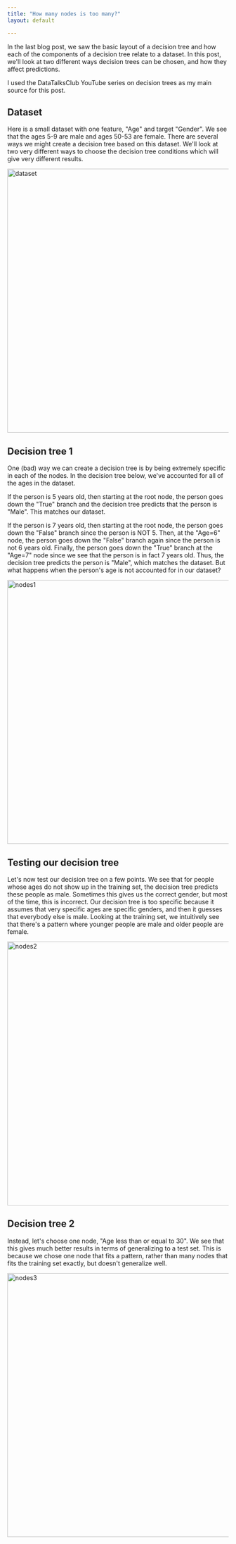 ```yaml
---
title: "How many nodes is too many?"
layout: default

---
```



In the last blog post, we saw the basic layout of a decision tree and how each of the components of a decision tree relate to a dataset. 
In this post, we'll look at two different ways decision trees can be chosen, and how they affect predictions.

I used the DataTalksClub YouTube series on decision trees as my main source for this post. 

<h2>Dataset</h2>
<p>Here is a small dataset with one feature, "Age" and target "Gender". We see that the ages 5-9 are male and ages 50-53 are female. There are several ways we might create a decision tree based on this dataset. We'll look at two very different ways to choose the decision tree conditions which will give very different results.</p>

<img src="https://user-images.githubusercontent.com/125330688/236112677-bd4a91ae-a65b-47a3-9bbd-8040527e50c4.png" alt="dataset" width="600">

<h2>Decision tree 1</h2>
<p>One (bad) way we can create a decision tree is by being extremely specific in each of the nodes. In the decision tree below, we've accounted for all of the ages in the dataset.</p>
<p>If the person is 5 years old, then starting at the root node, the person goes down the "True" branch and the decision tree predicts that the person is "Male". This matches our dataset.</p> 
<p>If the person is 7 years old, then starting at the root node, the person goes down the "False" branch since the person is NOT 5. Then, at the "Age=6" node, the person goes down the "False" branch again since the person is not 6 years old. Finally, the person goes down the "True" branch at the "Age=7" node since we see that the person is in fact 7 years old. Thus, the decision tree predicts the person is "Male", which matches the dataset. But what happens when the person's age is not accounted for in our dataset?  </p>

<img src="https://user-images.githubusercontent.com/125330688/236112680-22c26c23-1aef-4dde-a879-66f3367249d0.png" alt="nodes1" width="600">

<h2>Testing our decision tree</h2>
<p>Let's now test our decision tree on a few points. We see that for people whose ages do not show up in the training set, the decision tree predicts these people as male. Sometimes this gives us the correct gender, but most of the time, this is incorrect. Our decision tree is too specific because it assumes that very specific ages are specific genders, and then it guesses that everybody else is male. Looking at the training set, we intuitively see that there's a pattern where younger people are male and older people are female. </p>
<img src="https://user-images.githubusercontent.com/125330688/236112685-49e254b3-316d-4a9c-83e7-eab03acb7c1f.png" alt="nodes2" width="600">


<h2>Decision tree 2</h2>
<p>Instead, let's choose one node, "Age less than or equal to 30". We see that this gives much better results in terms of generalizing to a test set. This is because we chose one node that fits a pattern, rather than many nodes that fits the training set exactly, but doesn't generalize well.</p>
<img src="https://user-images.githubusercontent.com/125330688/236112686-80d22ffa-37f7-43be-8c05-e3f903baeacd.png" alt="nodes3" width="600">


